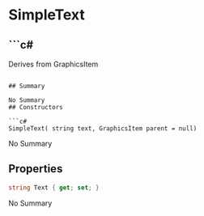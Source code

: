 # SimpleText

## ```c#
Derives from GraphicsItem
```

## Summary

No Summary
## Constructors

```c#
SimpleText( string text, GraphicsItem parent = null) 
```
No Summary
## Properties

```c#
string Text { get; set; } 
```
No Summary
